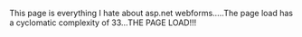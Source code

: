 <!--
id: 661813748
link: http://kevinisom.info/post/661813748/this-page-is-everything-i-hate-about-asp-net
slug: this-page-is-everything-i-hate-about-asp-net
date: Fri Jun 04 2010 14:15:06 GMT+1200 (NZST)
raw: {"blog_name":"kevinisom","id":661813748,"post_url":"http://kevinisom.info/post/661813748/this-page-is-everything-i-hate-about-asp-net","slug":"this-page-is-everything-i-hate-about-asp-net","type":"text","date":"2010-06-04 02:15:06 GMT","timestamp":1275617706,"state":"published","format":"html","reblog_key":"4Zmj6kbb","tags":[],"short_url":"http://tmblr.co/Zw68YydSddq","highlighted":[],"feed_item":"http://twitter.com/kev_nz/statuses/15379435487","from_feed_id":"650289","note_count":0,"title":null,"body":"<p>This page is everything I hate about asp.net webforms&#8230;..The page load has a cyclomatic complexity of 33&#8230;THE PAGE LOAD!!!</p>"}
publish: 2010-06-04
tags: 
title: null
-->


This page is everything I hate about asp.net webforms…..The page load
has a cyclomatic complexity of 33…THE PAGE LOAD!!!


